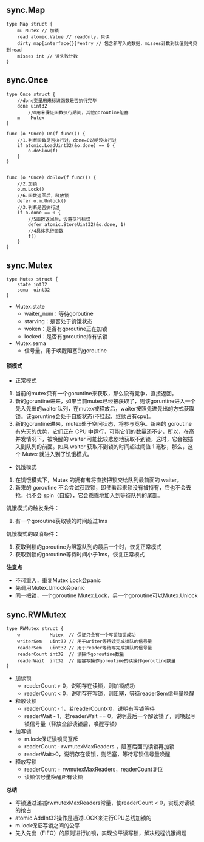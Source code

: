 ## sync.Map
```
type Map struct {
	mu Mutex // 加锁
	read atomic.Value // readOnly，只读
	dirty map[interface{}]*entry // 包含新写入的数据，misses计数到伐值则拷贝到read
	misses int // 读失败计数
}
```

## sync.Once
```
type Once struct {
    //done变量用来标识函数是否执行完毕
    done uint32
        //m用来保证函数执行期间，其他goroutine阻塞
    m    Mutex
}

func (o *Once) Do(f func()) {
    //1.判断函数是否执行过，done=0说明没执行过
    if atomic.LoadUint32(&o.done) == 0 {
        o.doSlow(f)
    }
}
 
 
func (o *Once) doSlow(f func()) {
    //2.加锁
    o.m.Lock()
    //6.函数返回后，释放锁
    defer o.m.Unlock()
    //3.判断是否执行过
    if o.done == 0 {
        //5函数返回后，设置执行标识
        defer atomic.StoreUint32(&o.done, 1)
        //4具体执行函数
        f()
    }
}
```

## sync.Mutex
```
type Mutex struct {
    state int32
    sema  uint32
}
```
- Mutex.state
  - waiter_num：等待goroutine
  - starving：是否处于饥饿状态
  - woken：是否有goroutine正在加锁
  - locked：是否有goroutine持有该锁
- Mutex.sema
  - 信号量，用于唤醒阻塞的goroutine

#### 锁模式
- 正常模式
1. 当前的mutex只有一个goruntine来获取，那么没有竞争，直接返回。
2. 新的goruntine进来，如果当前mutex已经被获取了，则该goruntine进入一个先入先出的waiter队列，在mutex被释放后，waiter按照先进先出的方式获取锁。该goruntine会处于自旋状态(不挂起，继续占有cpu)。
3. 新的goruntine进来，mutex处于空闲状态，将参与竞争。新来的 goroutine 有先天的优势，它们正在 CPU 中运行，可能它们的数量还不少，所以，在高并发情况下，被唤醒的 waiter 可能比较悲剧地获取不到锁，这时，它会被插入到队列的前面。如果 waiter 获取不到锁的时间超过阈值 1 毫秒，那么，这个 Mutex 就进入到了饥饿模式。

- 饥饿模式
1. 在饥饿模式下，Mutex 的拥有者将直接把锁交给队列最前面的 waiter。
2. 新来的 goroutine 不会尝试获取锁，即使看起来锁没有被持有，它也不会去抢，也不会 spin（自旋），它会乖乖地加入到等待队列的尾部。

饥饿模式的触发条件：
1. 有一个goroutine获取锁的时间超过1ms

饥饿模式的取消条件：
1. 获取到锁的goroutine为阻塞队列的最后一个时，恢复正常模式
2. 获取到锁的goroutine等待时间小于1ms，恢复正常模式

**注意点**
- 不可重入，重复Mutex.Lock会panic
- 先调用Mutex.Unlock会panic
- 同一把锁，一个goroutine Mutex.Lock，另一个goroutine可以Mutex.Unlock

## sync.RWMutex
```
type RWMutex struct {
    w           Mutex  // 保证只会有一个写锁加锁成功
    writerSem   uint32 // 用于writer等待读完成排队的信号量
    readerSem   uint32 // 用于reader等待写完成排队的信号量
    readerCount int32  // 读操作goroutine数量
    readerWait  int32  // 阻塞写操作goroutine的读操作goroutine数量
}
```
- 加读锁
  - readerCount > 0，说明存在读锁，则加锁成功
  - readerCount < 0，说明存在写锁，则阻塞，等待readerSem信号量唤醒
- 释放读锁
  - readerCount - 1，若readerCount<0，说明有写锁等待
  - readerWait - 1，若readerWait == 0，说明最后一个解读锁了，则唤起写锁信号量（释放全部读锁后，唤醒写锁）
- 加写锁
  - m.lock保证读锁间互斥
  - readerCount - rwmutexMaxReaders ，阻塞后面的读锁再加锁
  - readerWait>0，说明存在读锁，则阻塞，等待写锁信号量唤醒
- 释放写锁
  - readerCount + rwmutexMaxReaders，readerCount复位
  - 读锁信号量唤醒所有读锁

**总结**
- 写锁通过递减rwmutexMaxReaders常量，使readerCount < 0，实现对读锁的抢占
- atomic.AddInt32操作是通过LOCK来进行CPU总线加锁的
- m.lock保证写锁之间的公平
- 先入先出（FIFO）的原则进行加锁，实现公平读写锁，解决线程饥饿问题